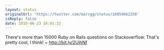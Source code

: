 ```yaml
---
layout: status
originalUrl: 'https://twitter.com/marcgg/status/16859662258'
isReply: false
date: 2010-06-23 16:01:22
---
```


There's more than 15000 Ruby on Rails questions on Stackoverflow. That's pretty cool, I think! ~ http://bit.ly/2UjhNf
